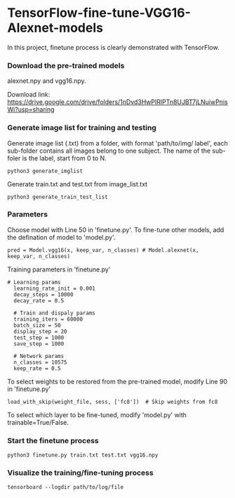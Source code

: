 # TensorFlow-fine-tune-VGG16-Alexnet-models
In this project, finetune process is clearly demonstrated with TensorFlow. 
### Download the pre-trained models
alexnet.npy and vgg16.npy.

Download link: https://drive.google.com/drive/folders/1nDvd3HwPIRlPTn8UJBT7jLNuiwPnisWi?usp=sharing
### Generate image list for training and testing
Generate image list (.txt) from a folder, with format 'path/to/img/ label', each sub-folder contains all images belong to one subject. The name of the sub-foler is the label, start from 0 to N.
```
python3 generate_imglist
```

Generate train.txt and test.txt from image_list.txt
```
python3 generate_train_test_list
```
### Parameters
Choose model with Line 50 in 'finetune.py'. To fine-tune other models, add the defination of model to 'model.py'.
  ```
  pred = Model.vgg16(x, keep_var, n_classes) # Model.alexnet(x, keep_var, n_classes) 
  ```
Training parameters in 'finetune.py'
  ```
  # Learning params  
    learning_rate_init = 0.001   
    decay_steps = 10000
    decay_rate = 0.5

    # Train and dispaly params
    training_iters = 60000
    batch_size = 50         
    display_step = 20
    test_step = 1000
    save_step = 1000

    # Network params
    n_classes = 10575
    keep_rate = 0.5  
   ```
To select weights to be restored from the pre-trained model, modify Line 90 in 'finetune.py'
   ```
   load_with_skip(weight_file, sess, ['fc8'])  # Skip weights from fc8
   ```
To select which layer to be fine-tuned, modify 'model.py' with trainable=True/False.
### Start the finetune process
```
python3 finetune.py train.txt test.txt vgg16.npy
```
### Visualize the training/fine-tuning process
```
tensorboard --logdir path/to/log/file
```
